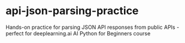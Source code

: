 # api-json-parsing-practice
Hands-on practice for parsing JSON API responses from public APIs - perfect for deeplearning.ai AI Python for Beginners course

